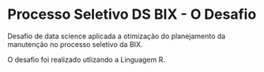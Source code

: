 # Processo Seletivo DS BIX - O Desafio

Desafio de data science aplicada a otimização do planejamento da manutenção no processo seletivo da BIX.

O desafio foi realizado utlizando a Linguagem R.



